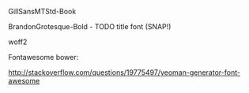 GillSansMTStd-Book

BrandonGrotesque-Bold - TODO title font (SNAP!)

woff2

Fontawesome bower:

http://stackoverflow.com/questions/19775497/yeoman-generator-font-awesome